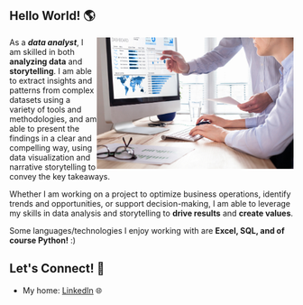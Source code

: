 ## Hello World! 🌎 

<a href="https://github.com/hamid-rahbar/hamid-rahbar/blob/main/Pic.2.jpg"><img align="right" width="349" height="auto" src="https://github.com/hamid-rahbar/hamid-rahbar/blob/main/Pic.2.jpg"></a>

<!-- <a href="https://github.com/mckolu/mckolu/blob/main/python.jpg"><img align="right" width="349" height="auto" src="https://github.com/mckolu/mckolu/blob/main/python.jpg"></a> -->

As a ***data analyst***, I am skilled in both **analyzing data** and **storytelling**. I am able to extract insights and patterns from complex datasets using a variety of tools and methodologies, and am able to present the findings in a clear and compelling way, using data visualization and narrative storytelling to convey the key takeaways. 

Whether I am working on a project to optimize business operations, identify trends and opportunities, or support decision-making, I am able to leverage my skills in data analysis and storytelling to **drive results** and **create values**.

Some languages/technologies I enjoy working with are **Excel, SQL, and of course Python!** :)  

## Let's Connect! 🤝

- My home: <a href="https://www.linkedin.com/in/hamidreza-rahbar/">LinkedIn</a> 🌐


<b>
